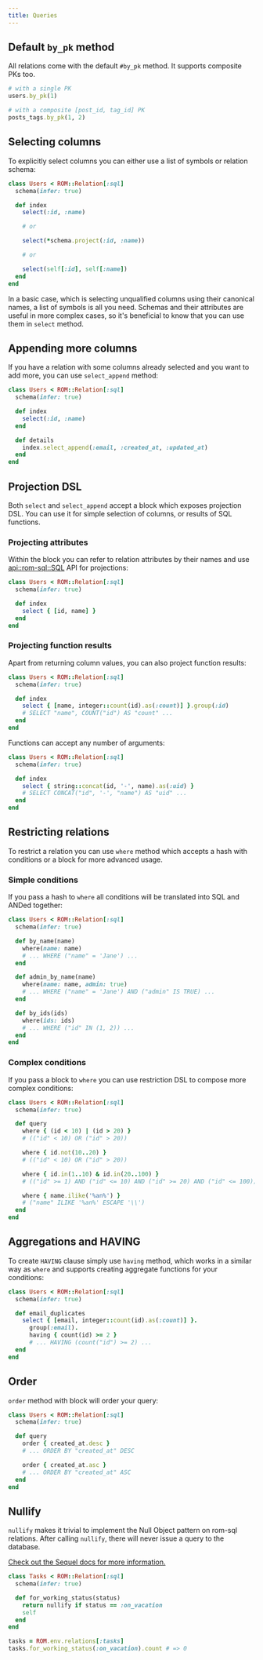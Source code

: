 ```yaml
---
title: Queries
---
```


## Default `by_pk` method

All relations come with the default `#by_pk` method. It supports composite PKs too.

``` ruby
# with a single PK
users.by_pk(1)

# with a composite [post_id, tag_id] PK
posts_tags.by_pk(1, 2)
```

## Selecting columns

To explicitly select columns you can either use a list of symbols or relation schema:

``` ruby
class Users < ROM::Relation[:sql]
  schema(infer: true)

  def index
    select(:id, :name)

    # or

    select(*schema.project(:id, :name))

    # or

    select(self[:id], self[:name])
  end
end
```

In a basic case, which is selecting unqualified columns using their canonical names, a list of symbols is all you need. Schemas and their attributes are useful in more complex cases, so it's beneficial to know that you can use them in `select` method.

## Appending more columns

If you have a relation with some columns already selected and you want to add more, you can use `select_append` method:

``` ruby
class Users < ROM::Relation[:sql]
  schema(infer: true)

  def index
    select(:id, :name)
  end

  def details
    index.select_append(:email, :created_at, :updated_at)
  end
end
```

## Projection DSL

Both `select` and `select_append` accept a block which exposes projection DSL. You can use it for simple selection of columns, or results of SQL functions.

### Projecting attributes

Within the block you can refer to relation attributes by their names and use [api::rom-sql::SQL](Attribute) API for projections:

``` ruby
class Users < ROM::Relation[:sql]
  schema(infer: true)

  def index
    select { [id, name] }
  end
end
```

### Projecting function results

Apart from returning column values, you can also project function results:

``` ruby
class Users < ROM::Relation[:sql]
  schema(infer: true)

  def index
    select { [name, integer::count(id).as(:count)] }.group(:id)
    # SELECT "name", COUNT("id") AS "count" ...
  end
end
```

Functions can accept any number of arguments:

``` ruby
class Users < ROM::Relation[:sql]
  schema(infer: true)

  def index
    select { string::concat(id, '-', name).as(:uid) }
    # SELECT CONCAT("id", '-', "name") AS "uid" ...
  end
end
```

## Restricting relations

To restrict a relation you can use `where` method which accepts a hash with conditions or a block for more advanced usage.

### Simple conditions

If you pass a hash to `where` all conditions will be translated into SQL and ANDed together:

``` ruby
class Users < ROM::Relation[:sql]
  schema(infer: true)

  def by_name(name)
    where(name: name)
    # ... WHERE ("name" = 'Jane') ...
  end

  def admin_by_name(name)
    where(name: name, admin: true)
    # ... WHERE ("name" = 'Jane') AND ("admin" IS TRUE) ...
  end

  def by_ids(ids)
    where(ids: ids)
    # ... WHERE ("id" IN (1, 2)) ...
  end
end
```

### Complex conditions

If you pass a block to `where` you can use restriction DSL to compose more complex conditions:

``` ruby
class Users < ROM::Relation[:sql]
  schema(infer: true)

  def query
    where { (id < 10) | (id > 20) }
    # (("id" < 10) OR ("id" > 20))

    where { id.not(10..20) }
    # (("id" < 10) OR ("id" > 20))

    where { id.in(1..10) & id.in(20..100) }
    # (("id" >= 1) AND ("id" <= 10) AND ("id" >= 20) AND ("id" <= 100))

    where { name.ilike('%an%') }
    # ("name" ILIKE '%an%' ESCAPE '\\')
  end
end
```

## Aggregations and HAVING

To create `HAVING` clause simply use `having` method, which works in a similar way as `where` and supports creating aggregate functions for your conditions:

``` ruby
class Users < ROM::Relation[:sql]
  schema(infer: true)

  def email_duplicates
    select { [email, integer::count(id).as(:count)] }.
      group(:email).
      having { count(id) >= 2 }
      # ... HAVING (count("id") >= 2) ...
  end
end
```

## Order

`order` method with block will order your query:

``` ruby
class Users < ROM::Relation[:sql]
  schema(infer: true)

  def query
    order { created_at.desc }
    # ... ORDER BY "created_at" DESC

    order { created_at.asc }
    # ... ORDER BY "created_at" ASC
  end
end
```

## Nullify

`nullify` makes it trivial to implement the Null Object pattern on rom-sql relations.  After calling `nullify`, there will never issue a query to the database.

[Check out the Sequel docs for more information.](http://sequel.jeremyevans.net/rdoc-plugins/files/lib/sequel/extensions/null_dataset_rb.html)

``` ruby
class Tasks < ROM::Relation[:sql]
  schema(infer: true)

  def for_working_status(status)
    return nullify if status == :on_vacation
    self
  end
end

tasks = ROM.env.relations[:tasks]
tasks.for_working_status(:on_vacation).count # => 0
```

<!-- TODO restore when we have API docs again
## Learn more

Check out API documentation:

* [api::rom-sql::SQL/Relation](Reading)
-->
